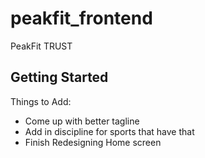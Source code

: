 # peakfit_frontend

PeakFit TRUST

## Getting Started

Things to Add:
- Come up with better tagline
- Add in discipline for sports that have that
- Finish Redesigning Home screen
